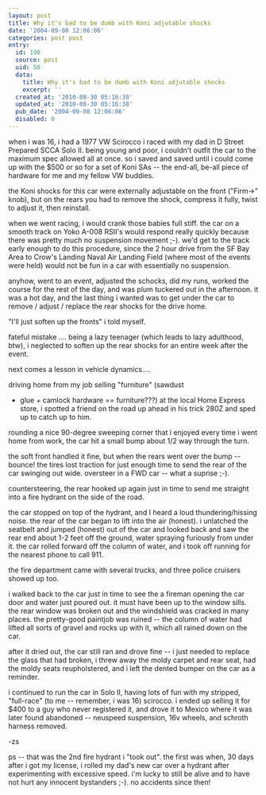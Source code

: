 ```yaml
---
layout: post
title: Why it's bad to be dumb with Koni adjutable shocks
date: '2004-09-08 12:06:06'
categories: post post
entry:
  id: 190
  source: post
  uid: 50
  data:
    title: Why it's bad to be dumb with Koni adjutable shocks
    excerpt: ''
  created_at: '2010-08-30 05:16:38'
  updated_at: '2010-08-30 05:16:38'
  pub_date: '2004-09-08 12:06:06'
  disabled: 0
---
```

when i was 16, i had a 1977 VW Scirocco i raced with my dad in D
Street Prepared SCCA Solo II.  being young and poor, i
couldn't outfit the car to the maximum spec allowed
all at once.  so i saved and saved until i could come
up with the $500 or so for a set of Koni SAs -- the
end-all, be-all piece of hardware for me and my fellow
VW buddies.

the Koni shocks for this car were externally
adjustable on the front ("Firm->" knob), but on the
rears you had to remove the shock, compress it fully,
twist to adjust it, then reinstall.

when we went racing, i would crank those babies full
stiff.  the car on a smooth track on Yoko A-008 RSII's
 would respond really quickly because there was pretty
much no suspension movement ;-).  we'd get to the
track early enough to do this procedure, since the 2
hour drive from the SF Bay Area to Crow's Landing
Naval Air Landing Field (where most of the events were
held) would not be fun in a car with essentially no
suspension.

anyhow, went to an event, adjusted the schocks, did my
runs, worked the course for the rest of the day, and
was plum tuckered out in the afternoon.  it was a hot
day, and the last thing i wanted was to get under the
car to remove / adjust / replace the rear shocks for
the drive home.

"I'll just soften up the fronts" i told myself.

fateful mistake .... being a lazy teenager (which
leads to lazy adulthood, btw), i neglected to soften
up the rear shocks for an entire week after the event.
 

next comes a lesson in vehicle dynamics....

driving home from my job selling "furniture" (sawdust
+ glue + camlock hardware == furniture???) at the
local Home Express store, i spotted a friend on the
road up ahead in his trick 280Z and sped up to catch
up to him.

rounding a nice 90-degree sweeping corner that i
enjoyed every time i went home from work, the car hit
a small bump about 1/2 way through the turn.

the soft front handled it fine, but when the rears
went over the bump -- bounce!  the tires lost traction
for just enough time to send the rear of the car
swinging out wide.  oversteer in a FWD car -- what a
suprise ;-).

countersteering, the rear hooked up again just in time
to send me straight into a fire hydrant on the side of
the road.

the car stopped on top of the hydrant, and I heard a
loud thundering/hissing noise.  the rear of the car
began to lift into the air (honest).  i unlatched the
seatbelt and jumped (honest) out of the car and looked
back and saw the rear end about 1-2 feet off the
ground, water spraying furiously from under it.  the
car rolled forward off the column of water, and i took
off running for the nearest phone to call 911.

the fire department came with several trucks, and
three police cruisers showed up too.  

i walked back to the car just in time to see the a
fireman opening the car door and water just poured
out.  it must have been up to the window sills.  the
rear window was broken out and the windshield was
cracked in many places.  the pretty-good paintjob was
ruined -- the column of water had lifted all sorts of
gravel and rocks up with it, which all rained down on
the car.

after it dried out, the car still ran and drove fine
-- i just needed to replace the glass that had broken,
i threw away the moldy carpet and rear seat, had the
moldy seats reupholstered, and i left the dented
bumper on the car as a reminder.

i continued to run the car in Solo II, having lots of
fun with my stripped, "full-race" (to me -- remember,
i was 16) scirocco.  i ended up selling it for $400 to
a guy who never registered it, and drove it to Mexico
where it was later found abandoned -- neuspeed
suspension, 16v wheels, and schroth harness removed.

-zs

ps -- that was the 2nd fire hydrant i "took out".  the
first was when, 30 days after i got my license, i
rolled my dad's new car over a hydrant after
experimenting with excessive speed.  i'm lucky to
still be alive and to have not hurt any innocent
bystanders ;-).  no accidents since then!
